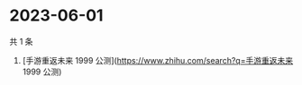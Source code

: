 # 2023-06-01

共 1 条

<!-- BEGIN ZHIHUSEARCH -->
<!-- 最后更新时间 Thu Jun 01 2023 01:04:39 GMT+0800 (China Standard Time) -->
1. [手游重返未来 1999 公测](https://www.zhihu.com/search?q=手游重返未来 1999 公测)
<!-- END ZHIHUSEARCH -->

